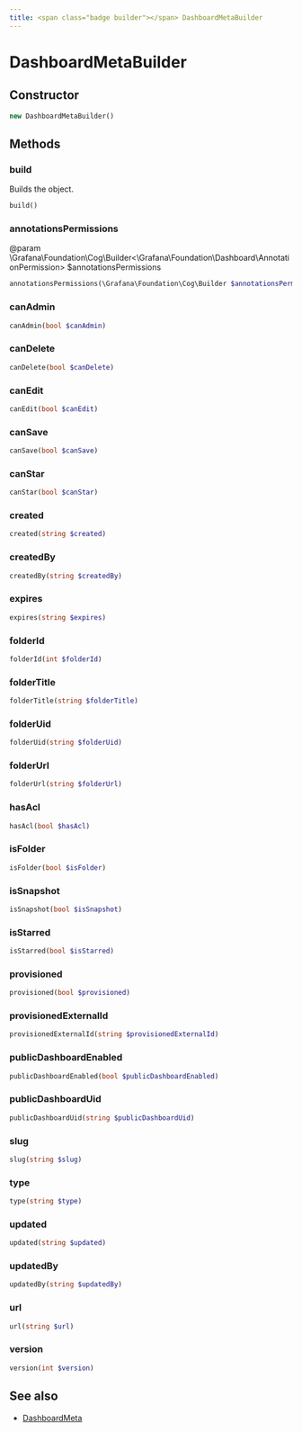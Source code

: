 ```yaml
---
title: <span class="badge builder"></span> DashboardMetaBuilder
---
```

# <span class="badge builder"></span> DashboardMetaBuilder

## Constructor

```php
new DashboardMetaBuilder()
```
## Methods

### <span class="badge object-method"></span> build

Builds the object.

```php
build()
```

### <span class="badge object-method"></span> annotationsPermissions

@param \Grafana\Foundation\Cog\Builder<\Grafana\Foundation\Dashboard\AnnotationPermission> $annotationsPermissions

```php
annotationsPermissions(\Grafana\Foundation\Cog\Builder $annotationsPermissions)
```

### <span class="badge object-method"></span> canAdmin

```php
canAdmin(bool $canAdmin)
```

### <span class="badge object-method"></span> canDelete

```php
canDelete(bool $canDelete)
```

### <span class="badge object-method"></span> canEdit

```php
canEdit(bool $canEdit)
```

### <span class="badge object-method"></span> canSave

```php
canSave(bool $canSave)
```

### <span class="badge object-method"></span> canStar

```php
canStar(bool $canStar)
```

### <span class="badge object-method"></span> created

```php
created(string $created)
```

### <span class="badge object-method"></span> createdBy

```php
createdBy(string $createdBy)
```

### <span class="badge object-method"></span> expires

```php
expires(string $expires)
```

### <span class="badge object-method"></span> folderId

```php
folderId(int $folderId)
```

### <span class="badge object-method"></span> folderTitle

```php
folderTitle(string $folderTitle)
```

### <span class="badge object-method"></span> folderUid

```php
folderUid(string $folderUid)
```

### <span class="badge object-method"></span> folderUrl

```php
folderUrl(string $folderUrl)
```

### <span class="badge object-method"></span> hasAcl

```php
hasAcl(bool $hasAcl)
```

### <span class="badge object-method"></span> isFolder

```php
isFolder(bool $isFolder)
```

### <span class="badge object-method"></span> isSnapshot

```php
isSnapshot(bool $isSnapshot)
```

### <span class="badge object-method"></span> isStarred

```php
isStarred(bool $isStarred)
```

### <span class="badge object-method"></span> provisioned

```php
provisioned(bool $provisioned)
```

### <span class="badge object-method"></span> provisionedExternalId

```php
provisionedExternalId(string $provisionedExternalId)
```

### <span class="badge object-method"></span> publicDashboardEnabled

```php
publicDashboardEnabled(bool $publicDashboardEnabled)
```

### <span class="badge object-method"></span> publicDashboardUid

```php
publicDashboardUid(string $publicDashboardUid)
```

### <span class="badge object-method"></span> slug

```php
slug(string $slug)
```

### <span class="badge object-method"></span> type

```php
type(string $type)
```

### <span class="badge object-method"></span> updated

```php
updated(string $updated)
```

### <span class="badge object-method"></span> updatedBy

```php
updatedBy(string $updatedBy)
```

### <span class="badge object-method"></span> url

```php
url(string $url)
```

### <span class="badge object-method"></span> version

```php
version(int $version)
```

## See also

 * <span class="badge object-type-class"></span> [DashboardMeta](./object-DashboardMeta.md)
